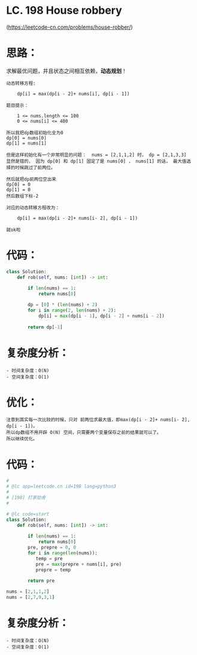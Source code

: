 LC. 198 House robbery
====

(https://leetcode-cn.com/problems/house-robber/)

思路：
====

求解最优问题，并且状态之间相互依赖，**动态规划**！

    动态转移方程:

        dp[i] = max(dp[i - 2]+ nums[i], dp[i - 1])

    题目提示：

        1 <= nums.length <= 100
        0 <= nums[i] <= 400

    所以我把dp数组初始化全为0
    dp[0] = nums[0]
    dp[1] = nums[1]
    
    但是这样初始化有一个非常明显的问题：  nums = [2,1,1,2] 时， dp = [2,1,3,3]
    显然是错的， 因为 dp[0] 和 dp[1] 固定了是 nums[0] ， nums[1] 的话， 最大值选择的时候跳过了前两位。

    然后就把dp前两位空出来
    dp[0] = 0
    dp[1] = 0
    然后数组下标-2
    
    对应的动态转移方程改为：

        dp[i] = max(dp[i - 2]+ nums[i- 2], dp[i - 1])

    就ok啦

代码：
====
```python
class Solution:
    def rob(self, nums: [int]) -> int:
        
        if len(nums) == 1:
            return nums[0]

        dp = [0] * (len(nums) + 2)
        for i in range(2, len(nums) + 2):
            dp[i] = max(dp[i - 1], dp[i - 2] + nums[i - 2])
        
        return dp[-1]
```
复杂度分析：
====

    - 时间复杂度：O(N)
    - 空间复杂度：O(1)

优化：
====

    注意到其实每一次比较的时候，只对 前两位求最大值，即max(dp[i - 2]+ nums[i- 2], dp[i - 1])。
    所以dp数组不用开辟 O(N) 空间，只需要两个变量保存之前的结果就可以了。
    所以继续优化。

代码：
====

```python
#
# @lc app=leetcode.cn id=198 lang=python3
#
# [198] 打家劫舍
#

# @lc code=start
class Solution:
    def rob(self, nums: [int]) -> int:
        
        if len(nums) == 1:
            return nums[0]
        pre, prepre = 0, 0
        for i in range(len(nums)):
           temp = pre
           pre = max(prepre + nums[i], pre)
           prepre = temp
        
        return pre

nums = [2,1,1,2]
nums = [2,7,9,3,1]
```

复杂度分析：
====

    - 时间复杂度：O(N)
    - 空间复杂度：O(1)
